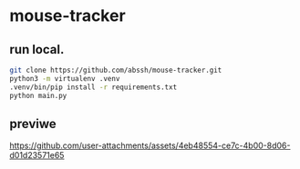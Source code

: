 # mouse-tracker



## run local.

```bash
git clone https://github.com/abssh/mouse-tracker.git
python3 -m virtualenv .venv
.venv/bin/pip install -r requirements.txt
python main.py
```

## previwe

https://github.com/user-attachments/assets/4eb48554-ce7c-4b00-8d06-d01d23571e65

